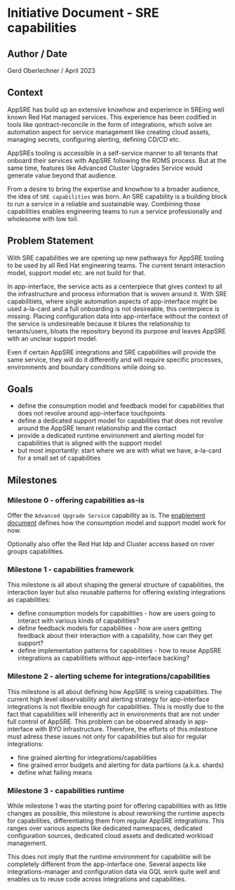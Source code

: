 # Initiative Document - SRE capabilities

## Author / Date

Gerd Oberlechner / April 2023

## Context

AppSRE has build up an extensive knowhow and experience in SREing well known Red Hat managed services. This experience has been codified in tools like qontract-reconcile in the form of integrations, which solve an automation aspect for service management like creating cloud assets, managing secrets, configuring alerting, defining CD/CD etc.

AppSREs tooling is accessible in a self-service manner to all tenants that onboard their services with AppSRE following the ROMS process. But at the same time, features like Advanced Cluster Upgrades Service would generate value beyond that audience.

From a desire to bring the expertise and knowhow to a broader audience, the idea of `SRE capabilities` was born. An SRE capability is a building block to run a service in a reliable and sustainable way. Combining those capabilities enables engineering teams to run a service professionally and wholesome with low toil.

## Problem Statement

With SRE capabilities we are opening up new pathways for AppSRE tooling to be used by all Red Hat engineering teams. The current tenant interaction model, support model etc. are not build for that.

In app-interface, the service acts as a centerpiece that gives context to all the infrastructure and process information that is woven around it. With SRE capabilitiets, where single automation aspects of app-interface might be used a-la-card and a full onboarding is not desireable, this centerpiece is missing. Placing configuration data into app-interface without the context of the service is undesireable because it blures the relationship to tenants/users, bloats the repository beyond its purpose and leaves AppSRE with an unclear support model.

Even if certain AppSRE integrations and SRE capabilities will provide the same service, they will do it differently and will require specific processes, environments and boundary conditions while doing so.

## Goals

- define the consumption model and feedback model for capabilities that does not revolve around app-interface touchpoints
- define a dedicated support model for capabilities that does not revolve around the AppSRE tenant relationship and the contact
- provide a dedicated runtime envirionment and alerting model for capabilities that is aligned with the support model
- but most importantly: start where we are with what we have, a-la-card for a small set of capabilities

## Milestones

### Milestone 0 - offering capabilities as-is

Offer the `Advanced Upgrade Service` capability as is. The [enablement document](https://service.pages.redhat.com/dev-guidelines/docs/sre-capabilities/advanced-upgrade-service/) defines how the consumption model and support model work for now.

Optionally also offer the Red Hat Idp and Cluster access based on rover groups capabilities.

### Milestone 1 - capabilities framework

This milestone is all about shaping the general structure of capabilities, the interaction layer but also reusable patterns for offering existing integrations as capabilities:

- define consumption models for capabilities - how are users going to interact with various kinds of capabilities?
- define feedback models for capabilities - how are users getting feedback about their interaction with a capability, how can they get support?
- define implementation patterns for capabilities -  how to reuse AppSRE integrations as capabilitiets without app-interface backing?

### Milestone 2 - alerting scheme for integrations/capabilities

This milestone is all about defining how AppSRE is sreing capabilities. The current high level observability and alerting strategy for app-interface integrations is not flexible enough for capabilities. This is mostly due to the fact that capabilities will inherently act in environments that are not under full control of AppSRE. This problem can be observed already in app-interface with BYO infrastructure. Therefore, the efforts of this milestone must adress these issues not only for capabilities but also for regular integrations:

- fine grained alerting for integrations/capabilities
- fine grained error budgets and alerting for data partiions (a.k.a. shards)
- define what failing means

### Milestone 3 - capabilities runtime

While milestone 1 was the starting point for offering capabilities with as little changes as possible, this milestone is about reworking the runtime aspects for capabilities, differentiating them from regular AppSRE integrations. This ranges over various aspects like dedicated namespaces, dedicated configuration sources, dedicated cloud assets and dedicated workload management.

This does not imply that the runtime environment for capabilitie will be completely different from the app-interface one. Several aspects like integrations-manager and configuration data via GQL work quite well and enables us to reuse code across integrations and capabilities.
